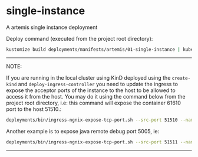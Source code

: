 # single-instance
A artemis single instance deployment

Deploy command (executed from the project root directory):
```sh
kustomize build deployments/manifests/artemis/01-single-instance | kubectl apply -f -
```

---
NOTE:

If you are running in the local cluster using KinD deployed using the `create-kind` and `deploy-ingress-controller` you need to update the ingress to expose the acceptor ports of the instance to the host to be allowed to access it from the host. You may do it using the command below  from the project root directory, i.e: this command will expose the container 61610 port to the host 51510.:
```sh
deployments/bin/ingress-ngnix-expose-tcp-port.sh --src-port 51510 --namespace artemis-single-instance --dst-service artemis-all-0-svc --dst-port 61610
```

Another example is to expose java remote debug port 5005, ie:
```sh
deployments/bin/ingress-ngnix-expose-tcp-port.sh --src-port 51511 --namespace artemis-single-instance --dst-service debugger-svc --dst-port 5005
```
---


